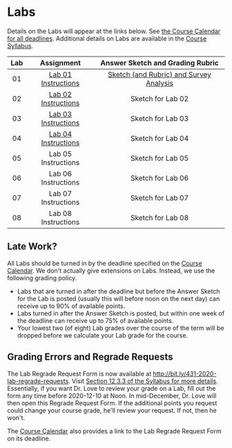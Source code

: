 Labs
================

Details on the Labs will appear at the links below. See [the Course Calendar for all deadlines](https://thomaselove.github.io/431/calendar.html). Additional details on Labs are available in the [Course Syllabus](https://thomaselove.github.io/431-2020-syllabus/deliverables-assignments.html#labs).

Lab | Assignment | Answer Sketch and Grading Rubric
:---: | :---------: | :---------------------------------:
01 | [Lab 01 Instructions](https://github.com/THOMASELOVE/431-2020/blob/master/labs/lab01/lab01.md) | [Sketch (and Rubric) and Survey Analysis](https://github.com/THOMASELOVE/431-2020/blob/master/labs/lab01/README.md)
02 | [Lab 02 Instructions](https://github.com/THOMASELOVE/431-2020/blob/master/labs/lab02/lab02.md) | Sketch for Lab 02
03 | [Lab 03 Instructions](https://github.com/THOMASELOVE/431-2020/blob/master/labs/lab03/lab03.md) | Sketch for Lab 03
04 | [Lab 04 Instructions](https://github.com/THOMASELOVE/431-2020/blob/master/labs/lab04/lab04.md) | Sketch for Lab 04
05 | Lab 05 Instructions | Sketch for Lab 05
06 | Lab 06 Instructions | Sketch for Lab 06
07 | Lab 07 Instructions | Sketch for Lab 07
08 | Lab 08 Instructions | Sketch for Lab 08

## Late Work?

All Labs should be turned in by the deadline specified on the [Course Calendar](https://thomaselove.github.io/431/calendar.html). We don't actually give extensions on Labs. Instead, we use the following grading policy.

- Labs that are turned in after the deadline but before the Answer Sketch for the Lab is posted (usually this will before noon on the next day) can receive up to 90% of available points.
- Labs turned in after the Answer Sketch is posted, but within one week of the deadline can receive up to 75% of available points.
- Your lowest two (of eight) Lab grades over the course of the term will be dropped before we calculate your Lab grade for the course. 

## Grading Errors and Regrade Requests

The Lab Regrade Request Form is now available at http://bit.ly/431-2020-lab-regrade-requests. Visit [Section 12.3.3 of the Syllabus for more details](https://thomaselove.github.io/431-2020-syllabus/deliverables-assignments.html#labs). Essentially, if you want Dr. Love to review your grade on a Lab, fill out the form any time before 2020-12-10 at Noon. In mid-December, Dr. Love will then open this Regrade Request Form. If the additional points you request could change your course grade, he'll review your request. If not, then he won't. 

The [Course Calendar](https://thomaselove.github.io/431/calendar.html) also provides a link to the Lab Regrade Request Form on its deadline. 


